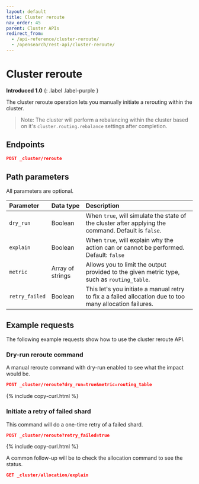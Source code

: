 ```yaml
---
layout: default
title: Cluster reroute
nav_order: 45
parent: Cluster APIs
redirect_from:
  - /api-reference/cluster-reroute/
  - /opensearch/rest-api/cluster-reroute/
---
```


# Cluster reroute
**Introduced 1.0**
{: .label .label-purple }

The cluster reroute operation lets you manually initiate a rerouting within the cluster.
> Note: The cluster will perform a rebalancing within the cluster based on it's `cluster.routing.rebalance` settings after completion.

## Endpoints

```json
POST _cluster/reroute
```

## Path parameters

All parameters are optional.

Parameter | Data type | Description
:--- | :--- | :---
| `dry_run` | Boolean | When `true`, will simulate the state of the cluster after applying the command. Default is `false`. |
| `explain` | Boolean | When `true`, will explain why the action can or cannot be performed. Default: `false`|
| `metric` | Array of strings | Allows you to limit the output provided to the given metric type, such as `routing_table`. |
| `retry_failed` | Boolean | This let's you initiate a manual retry to fix a a failed allocation due to too many allocation failures. |

## Example requests

The following example requests show how to use the cluster reroute API.

### Dry-run reroute command

A manual reroute command with dry-run enabled to see what the impact would be.

```json
POST _cluster/reroute?dry_run=true&metric=routing_table
```

{% include copy-curl.html %}

### Initiate a retry of failed shard

This command will do a one-time retry of a failed shard.

```json
POST _cluster/reroute?retry_failed=true
```

{% include copy-curl.html %}

A common follow-up will be to check the allocation command to see the status.

```json
GET _cluster/allocation/explain
```